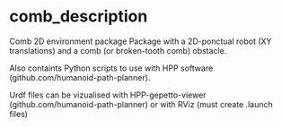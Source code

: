 # comb_description
Comb 2D environment package
Package with a 2D-ponctual robot (XY translations) and a comb (or broken-tooth comb) obstacle.

Also containts Python scripts to use with HPP software (github.com/humanoid-path-planner).

Urdf files can be vizualised with HPP-gepetto-viewer (github.com/humanoid-path-planner) or with RViz (must create .launch files)
